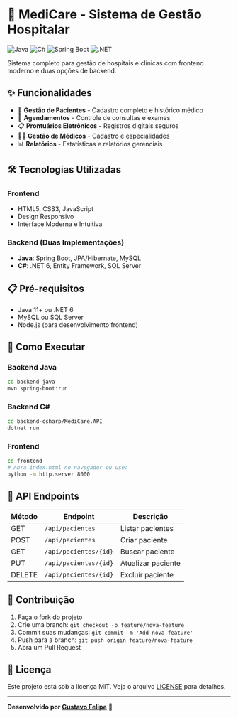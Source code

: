 # 🏥 MediCare - Sistema de Gestão Hospitalar

![Java](https://img.shields.io/badge/Java-ED8B00?style=for-the-badge&logo=java&logoColor=white)
![C#](https://img.shields.io/badge/C%23-239120?style=for-the-badge&logo=c-sharp&logoColor=white)
![Spring Boot](https://img.shields.io/badge/Spring_Boot-F2F4F9?style=for-the-badge&logo=spring-boot)
![.NET](https://img.shields.io/badge/.NET-5C2D91?style=for-the-badge&logo=.net&logoColor=white)

Sistema completo para gestão de hospitais e clínicas com frontend moderno e duas opções de backend.

## ✨ Funcionalidades

- 🏥 **Gestão de Pacientes** - Cadastro completo e histórico médico
- 📅 **Agendamentos** - Controle de consultas e exames
- 📋 **Prontuários Eletrônicos** - Registros digitais seguros
- 👨‍⚕️ **Gestão de Médicos** - Cadastro e especialidades
- 📊 **Relatórios** - Estatísticas e relatórios gerenciais

## 🛠️ Tecnologias Utilizadas

### Frontend
- HTML5, CSS3, JavaScript
- Design Responsivo
- Interface Moderna e Intuitiva

### Backend (Duas Implementações)
- **Java**: Spring Boot, JPA/Hibernate, MySQL
- **C#**: .NET 6, Entity Framework, SQL Server

## 📋 Pré-requisitos

- Java 11+ ou .NET 6
- MySQL ou SQL Server
- Node.js (para desenvolvimento frontend)

## 🚀 Como Executar

### Backend Java
```bash
cd backend-java
mvn spring-boot:run

```

### Backend C#
```bash
cd backend-csharp/MediCare.API
dotnet run
```

### Frontend
```bash
cd frontend
# Abra index.html no navegador ou use:
python -m http.server 8000
```

## 📝 API Endpoints

| Método | Endpoint | Descrição |
|--------|----------|-----------|
| GET | `/api/pacientes` | Listar pacientes |
| POST | `/api/pacientes` | Criar paciente |
| GET | `/api/pacientes/{id}` | Buscar paciente |
| PUT | `/api/pacientes/{id}` | Atualizar paciente |
| DELETE | `/api/pacientes/{id}` | Excluir paciente |

## 🤝 Contribuição

1. Faça o fork do projeto
2. Crie uma branch: `git checkout -b feature/nova-feature`
3. Commit suas mudanças: `git commit -m 'Add nova feature'`
4. Push para a branch: `git push origin feature/nova-feature`
5. Abra um Pull Request

## 📄 Licença

Este projeto está sob a licença MIT. Veja o arquivo [LICENSE](LICENSE) para detalhes.

---

**Desenvolvido por [Gustavo Felipe](https://github.com/GustavoFelipe85)** 🚀
